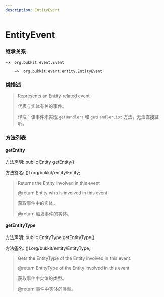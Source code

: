 ```yaml
---
description: EntityEvent
---
```


# EntityEvent

### 继承关系

    =>  org.bukkit.event.Event

        =>  org.bukkit.event.entity.EntityEvent

### 类描述

> Represents an Entity-related event
> 
> <p>
> 
> 代表与实体有关的事件。
> 
> <p>
> 
> 译注：该事件未实现 `getHandlers` 和 `getHandlerList` 方法，无法直接监听。

### 方法列表

#### getEntity

方法声明: public Entity getEntity()

方法签名: ()Lorg/bukkit/entity/Entity;

> Returns the Entity involved in this event
> 
> @return Entity who is involved in this event
> 
> <p>
> 
> 获取事件中的实体。
> 
> @return 触发事件的实体。

#### getEntityType

方法声明: public EntityType getEntityType()

方法签名: ()Lorg/bukkit/entity/EntityType;

> Gets the EntityType of the Entity involved in this event.
> 
> @return EntityType of the Entity involved in this event
> 
> <p>
> 
> 获取事件中实体的类型。
> 
> @return 事件中实体的类型。